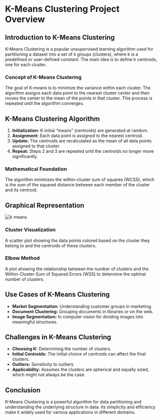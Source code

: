 # K-Means Clustering Project Overview

## Introduction to K-Means Clustering

K-Means Clustering is a popular unsupervised learning algorithm used for partitioning a dataset into a set of k groups (clusters), where k is a predefined or user-defined constant. The main idea is to define k centroids, one for each cluster.

### Concept of K-Means Clustering

The goal of K-means is to minimize the variance within each cluster. The algorithm assigns each data point to the nearest cluster center and then moves the center to the mean of the points in that cluster. This process is repeated until the algorithm converges.

## K-Means Clustering Algorithm

1. **Initialization:** K initial “means” (centroids) are generated at random.
2. **Assignment:** Each data point is assigned to the nearest centroid.
3. **Update:** The centroids are recalculated as the mean of all data points assigned to that cluster.
4. **Repeat:** Steps 2 and 3 are repeated until the centroids no longer move significantly.

### Mathematical Foundation

The algorithm minimizes the within-cluster sum of squares (WCSS), which is the sum of the squared distance between each member of the cluster and its centroid.

## Graphical Representation

![k means](https://github.com/vybhav-amps/MLDL/assets/59567512/04888282-b1c0-423e-9e4e-3fd111f4dc94)

### Cluster Visualization

A scatter plot showing the data points colored based on the cluster they belong to and the centroids of these clusters.

### Elbow Method

A plot showing the relationship between the number of clusters and the Within-Cluster-Sum of Squared Errors (WSS) to determine the optimal number of clusters.

## Use Cases of K-Means Clustering

- **Market Segmentation:** Understanding customer groups in marketing.
- **Document Clustering:** Grouping documents in libraries or on the web.
- **Image Segmentation:** In computer vision for dividing images into meaningful structures.

## Challenges in K-Means Clustering

- **Choosing K:** Determining the number of clusters.
- **Initial Centroids:** The initial choice of centroids can affect the final clusters.
- **Outliers:** Sensitivity to outliers.
- **Applicability:** Assumes the clusters are spherical and equally sized, which might not always be the case.

## Conclusion

K-Means Clustering is a powerful algorithm for data partitioning and understanding the underlying structure in data. Its simplicity and efficiency make it widely used for various applications in different domains.
